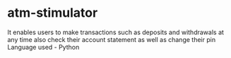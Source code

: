 # atm-stimulator
It enables users to make transactions such as deposits and withdrawals at any time also check their account statement as well as change their pin Language used - Python
